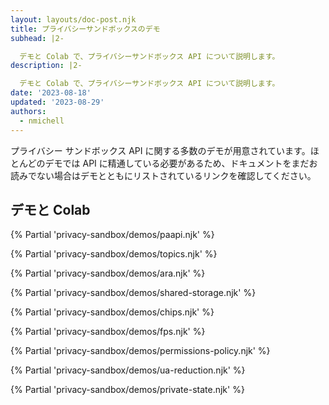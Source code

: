 ```yaml
---
layout: layouts/doc-post.njk
title: プライバシーサンドボックスのデモ
subhead: |2-

  デモと Colab で、プライバシーサンドボックス API について説明します。
description: |2-

  デモと Colab で、プライバシーサンドボックス API について説明します。
date: '2023-08-18'
updated: '2023-08-29'
authors:
  - nmichell
---
```


プライバシー サンドボックス API に関する多数のデモが用意されています。ほとんどのデモでは API に精通している必要があるため、ドキュメントをまだお読みでない場合はデモとともにリストされているリンクを確認してください。

<p></p>

## デモと Colab

{% Partial 'privacy-sandbox/demos/paapi.njk' %}

{% Partial 'privacy-sandbox/demos/topics.njk' %}

{% Partial 'privacy-sandbox/demos/ara.njk' %}

{% Partial 'privacy-sandbox/demos/shared-storage.njk' %}

{% Partial 'privacy-sandbox/demos/chips.njk' %}

{% Partial 'privacy-sandbox/demos/fps.njk' %}

{% Partial 'privacy-sandbox/demos/permissions-policy.njk' %}

{% Partial 'privacy-sandbox/demos/ua-reduction.njk' %}

{% Partial 'privacy-sandbox/demos/private-state.njk' %}
